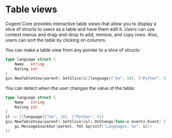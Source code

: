 # Table views

Cogent Core provides interactive table views that allow you to display a slice of structs to users as a table and have them edit it. Users can use context menus and drag-and-drop to add, remove, and copy rows. Also, users can sort the table by clicking on columns.

You can make a table view from any pointer to a slice of structs:

```Go
type language struct {
    Name   string
    Rating int
}
giv.NewTableView(parent).SetSlice(&[]language{{"Go", 10}, {"Python", 5}})
```

You can detect when the user changes the value of the table:

```Go
type language struct {
    Name   string
    Rating int
}
sl := []language{{"Go", 10}, {"Python", 5}}
giv.NewTableView(parent).SetSlice(&sl).OnChange(func(e events.Event) {
    gi.MessageSnackbar(parent, fmt.Sprintf("Languages: %v", sl))
})
```
